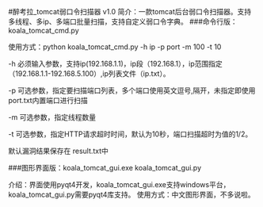 #醉考拉_tomcat弱口令扫描器 v1.0
简介：一款tomcat后台弱口令扫描器。支持多线程、多ip、多端口批量扫描，支持自定义弱口令字典。
###命令行版：koala_tomcat_cmd.py

使用方式：python koala_tomcat_cmd.py -h ip -p port -m 100 -t 10

-h 必须输入参数，支持ip(192.168.1.1)，ip段（192.168.1），ip范围指定（192.168.1.1-192.168.5.100）,ip列表文件（ip.txt）。

-p 可选参数，指定要扫描端口列表，多个端口使用英文逗号,隔开，未指定即使用port.txt内置端口进行扫描

-m 可选参数，指定线程数量

-t 可选参数，指定HTTP请求超时时间，默认为10秒，端口扫描超时为值的1/2。

默认漏洞结果保存在 result.txt中


###图形界面版：koala_tomcat_gui.exe  koala_tomcat_gui.py 

介绍：界面使用pyqt4开发，koala_tomcat_gui.exe支持windows平台，koala_tomcat_gui.py需要pyqt4库支持。
使用方式：中文图形界面，不多说啦。

